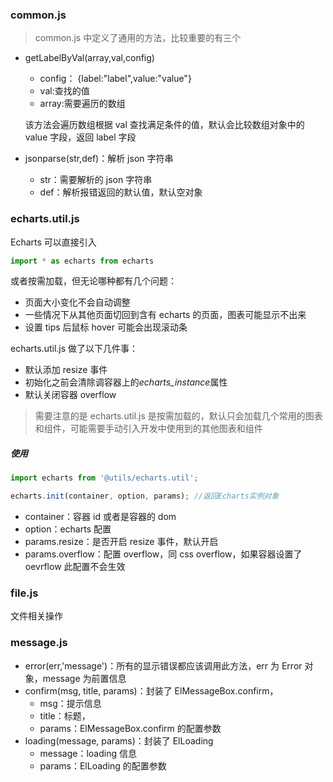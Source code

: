 

### common.js

> common.js 中定义了通用的方法，比较重要的有三个

- getLabelByVal(array,val,config)

  - config： \{label:"label",value:"value"\}
  - val:查找的值
  - array:需要遍历的数组

  该方法会遍历数组根据 val 查找满足条件的值，默认会比较数组对象中的 value 字段，返回 label 字段

- jsonparse(str,def)：解析 json 字符串

  - str：需要解析的 json 字符串
  - def：解析报错返回的默认值，默认空对象

### echarts.util.js

Echarts 可以直接引入

```js
import * as echarts from echarts
```

或者按需加载，但无论哪种都有几个问题：

- 页面大小变化不会自动调整
- 一些情况下从其他页面切回到含有 echarts 的页面，图表可能显示不出来
- 设置 tips 后鼠标 hover 可能会出现滚动条

echarts.util.js 做了以下几件事：

- 默认添加 resize 事件
- 初始化之前会清除调容器上的*echarts_instance*属性
- 默认关闭容器 overflow

> 需要注意的是 echarts.util.js 是按需加载的，默认只会加载几个常用的图表和组件，可能需要手动引入开发中使用到的其他图表和组件

##### 使用

```js
import echarts from '@utils/echarts.util';

echarts.init(container, option, params); //返回Echarts实例对象
```

- container：容器 id 或者是容器的 dom
- option：echarts 配置
- params.resize：是否开启 resize 事件，默认开启
- params.overflow：配置 overflow，同 css overflow，如果容器设置了 oevrflow 此配置不会生效

### file.js

文件相关操作

### message.js

- error(err,'message')：所有的显示错误都应该调用此方法，err 为 Error 对象，message 为前置信息
- confirm(msg, title, params)：封装了 ElMessageBox.confirm，
  - msg：提示信息
  - title：标题，
  - params：ElMessageBox.confirm 的配置参数
- loading(message, params)：封装了 ElLoading
  - message：loading 信息
  - params：ElLoading 的配置参数

```